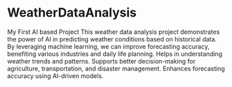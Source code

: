 # WeatherDataAnalysis
My First AI based Project
This weather data analysis project demonstrates the power of AI in predicting weather conditions based on historical data. By leveraging machine learning, we can improve forecasting accuracy, benefiting various industries and daily life planning. Helps in understanding weather trends and patterns. Supports better decision-making for agriculture, transportation, and disaster management. Enhances forecasting accuracy using AI-driven models.

